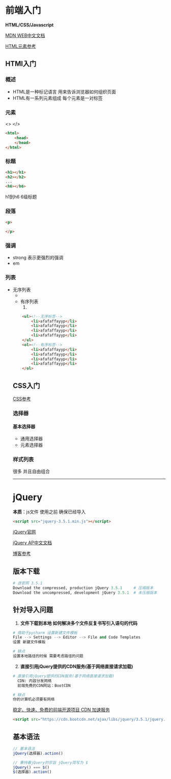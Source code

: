 # 前端入门

**HTML/CSS/Javascript**

[MDN WEB中文文档](https://developer.mozilla.org/zh-CN/)

[HTML元素参考](https://developer.mozilla.org/zh-CN/docs/Web/HTML/Element)

## HTMl入门

### 概述

- HTML是一种标记语言 用来告诉浏览器如何组织页面
- HTML有一系列元素组成 每个元素是一对标签

### 元素

<> </>



```html
<html>
	<head>
    </head>  
</html>
```

### 标题

```html
<h1></h1>
<h2></h2>
...
<h6></h6>
```

h1到h6 6级标题

### 段落

```html
<p>
    
</p>
```

### 强调

- strong   表示更强烈的强调
- em

### 列表

- 无序列表 <ul> <li>
- 有序列表 <ol> <li>

```html
    <ul><!--无序标签-->
        <li>afafaffayyp</li>
        <li>afafaffayyp</li>
        <li>afafaffayyp</li>
        <li>afafaffayyp</li>
    </ul>
    <ol><!--有序标签-->
        <li>afafaffayyp</li>
        <li>afafaffayyp</li>
        <li>afafaffayyp</li>
        <li>afafaffayyp</li>
    </ol>
```

## CSS入门

[CSS参考](https://developer.mozilla.org/zh-CN/docs/Web/CSS/Reference)

### 选择器

#### 基本选择器

- 通用选择器
- 元素选择器

### 样式列表

很多 并且自由组合



------

# jQuery

**本质**：js文件 使用之前 确保已经导入

```html
<script src="jquery-3.5.1.min.js"></script>
```

[jQuery官网](https://jquery.com/)

[jQuery AP中文文档](https://jquery.cuishifeng.cn/)

[博客参考](https://www.cnblogs.com/Dominic-Ji/p/10490669.html)

## 版本下载

```python
# 进官网 3.5.1
Download the compressed, production jQuery 3.5.1     # 压缩版本
Download the uncompressed, development jQuery 3.5.1  # 未压缩版本
```

## 针对导入问题

1. **文件下载到本地 如何解决多个文件反复书写引入语句的代码**

```python
# 借助于pycharm 设置新建文件模板
File --> Settings --> Editor --> File and Code Templates
设置 新建文件模板

# 缺点
设置本地路径的时候 需要考虑路径的问题
```

2. **直接引用jQuery提供的CDN服务(基于网络直接请求加载)**

```python
# 直接引用jQuery提供的CDN服务(基于网络直接请求加载)
  CDN: 内容分发网络
  前端免费的CDN网站：BootCDN

# 缺点
你的计算机必须要有网络
```

[稳定、快速、免费的前端开源项目 CDN 加速服务](https://www.bootcdn.cn/)

```html
<script src="https://cdn.bootcdn.net/ajax/libs/jquery/3.5.1/jquery.min.js"></script>
```

## 基本语法

```javascript
// 基本语法
jQuery(选择器).action()

// 秉持着jQuery的宗旨 jQuery简写为 $
jQuery() === $()
$(选择器).action()

```

